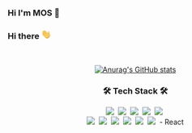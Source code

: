 ### Hi I'm MOS 👋
<!-- ### Hi there 👋 -->

<h3> Hi there <img src="https://github.com/ABSphreak/ABSphreak/blob/master/gifs/Hi.gif" width="20"></h3>

<br>

<div align="center">

[![Anurag's GitHub stats](https://github-readme-stats.vercel.app/api?username=msh9900)](https://github.com/msh9900)

<!-- [![Top Langs](https://github-readme-stats.vercel.app/api/top-langs/?username=msh9900)](https://github.com/msh9900) -->

<h3 align="center">🛠 Tech Stack 🛠</h3>
<p align="center">
  <img src="https://img.shields.io/badge/HTML5-E34F26?style=flat-square&logo=HTML5&logoColor=black"/></a>&nbsp
  <img src="https://img.shields.io/badge/CSS3-1572B6?style=flat-square&logo=CSS3&logoColor=black"/></a>&nbsp
  <img src="https://img.shields.io/badge/SASS-CC6699?style=flat-square&logo=SASS&logoColor=black"/></a>&nbsp
  <img src="https://img.shields.io/badge/Javascript-ffb13b?style=flat-square&logo=javascript&logoColor=white"/></a>&nbsp
  <img src="https://img.shields.io/badge/jQuery-0769AD?style=flat-square&logo=jQuery&logoColor=white"/></a>&nbsp
  <br> 
  <img src="https://img.shields.io/badge/Node.js-339933?style=flat-square&logo=Node.js&logoColor=white"/></a>&nbsp
  <img src="https://img.shields.io/badge/Mysql-E6B91E?style=flat-square&logo=MySql&logoColor=white"/></a>&nbsp
    <img src="https://img.shields.io/badge/MongoDB-47A248?style=flat-square&logo=MongoDB&logoColor=white"/></a>&nbsp
  <!--<img src="https://img.shields.io/badge/React-61DAFB?style=flat-square&logo=React&logoColor=black"/></a>&nbsp -->
  <img src="https://img.shields.io/badge/Bootstrap-7952B3?style=flat-square&logo=Bootstrap&logoColor=black"/></a>&nbsp
  <img src="https://img.shields.io/badge/GitHub-181717?style=flat-square&logo=GitHub&logoColor=white"/></a>&nbsp
  <img src="https://img.shields.io/badge/Rust-000000?style=flat-square&logo=Rust&logoColor=white"/></a>&nbsp
- React
  <br>
</p>
<br> 

</div>

